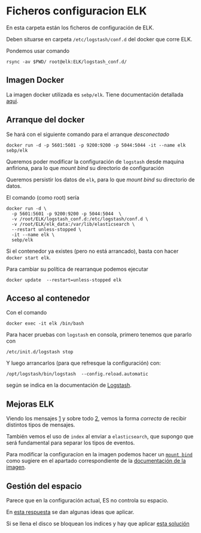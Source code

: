 # Ficheros configuracion ELK

En esta carpeta están los ficheros de configuración de
ELK.

Deben situarse en carpeta `/etc/logstash/conf.d` del docker que
corre ELK.

Pondemos usar comando

```
rsync -av $PWD/ root@elk:ELK/logstash_conf.d/
```

## Imagen Docker

La imagen docker utilizada es `sebp/elk`.
Tiene documentación detallada [aqui](https://elk-docker.readthedocs.io/).

## Arranque del docker

Se hará con el siguiente comando para el arranque *desconectado*

```
docker run -d -p 5601:5601 -p 9200:9200 -p 5044:5044 -it --name elk sebp/elk
```

Queremos poder modificar la configuración de `logstash` desde
maquina anfiriona, para lo que *mount bind* su directorio de configuración

Queremos persistir los datos de `elk`, para lo que *mount bind* su
directorio de datos.

El comando (como root) sería

```
docker run -d \
  -p 5601:5601 -p 9200:9200 -p 5044:5044  \
  -v /root/ELK/logstash_conf.d:/etc/logstash/conf.d \
  -v /root/ELK/elk_data:/var/lib/elasticsearch \
  --restart unless-stopped \
  -it --name elk \
  sebp/elk

```

Si el contenedor ya existes (pero no está arrancado),
basta con hacer `docker start elk`.

Para cambiar su política de rearranque podemos ejecutar

```
docker update  --restart=unless-stopped elk
```

## Acceso al contenedor

Con el comando

```
docker exec -it elk /bin/bash
```

Para hacer pruebas con `logstash` en consola, primero tenemos que pararlo con

```
/etc/init.d/logstash stop
```

Y luego arrancarlos (para que refresque la configuración) con:

```
/opt/logstash/bin/logstash  --config.reload.automatic
```

según se indica en la documentación de [Logstash][logDocu].

[logDocu]: https://www.elastic.co/guide/en/logstash/7.3/advanced-pipeline.html

## Mejoras ELK

Viendo los mensajes [1][1] y sobre todo [2][2],
vemos la forma *correcta* de recibir distintos tipos de mensajes.

También vemos el uso de `index` al enviar a `elasticsearch`, que
supongo que será fundamental para separar los tipos de eventos.

[1]: https://discuss.elastic.co/t/different-kinds-of-events-from-filebeat-to-logstash-assorting-and-parsing/140391
[2]: https://discuss.elastic.co/t/filter-multiple-different-file-beat-logs-in-logstash/76847/3

Para modificar la configuracíon en la imagen podemos hacer un
[`mount bind`](https://docs.docker.com/storage/bind-mounts/)
como sugiere en el apartado correspondiente de
la [documentación de la imagen](https://elk-docker.readthedocs.io/#tweaking-the-image).

## Gestión del espacio

Parece que en la configuración actual, ES no controla su espacio.

En [esta respuesta](https://discuss.elastic.co/t/full-disk-cleanup/9570)
se dan algunas ideas que aplicar.

Si se llena el disco se bloquean los indices y hay que
aplicar [esta solución](https://discuss.elastic.co/t/forbidden-12-index-read-only-allow-delete-api/126067/12)
